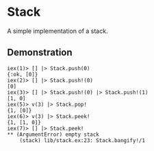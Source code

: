 # Stack

A simple implementation of a stack.

## Demonstration

```
iex(1)> [] |> Stack.push(0)
{:ok, [0]}
iex(2)> [] |> Stack.push!(0)
[0]
iex(3)> [] |> Stack.push!(0) |> Stack.push!(1)
[1, 0]
iex(5)> v(3) |> Stack.pop!
{1, [0]}
iex(6)> v(3) |> Stack.peek!
{1, [1, 0]}
iex(7)> [] |> Stack.peek!
** (ArgumentError) empty stack
    (stack) lib/stack.ex:23: Stack.bangify!/1
```
